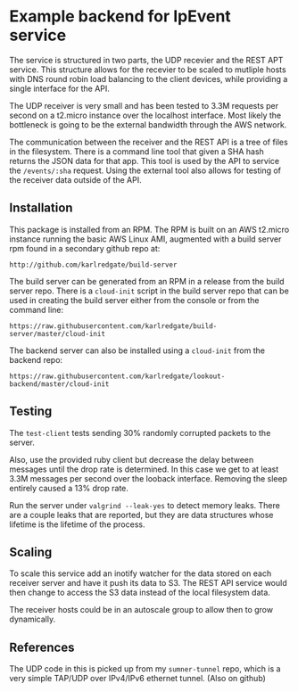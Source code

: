 Example backend for IpEvent service
===================================

The service is structured in two parts, the UDP recevier and the REST
APT service.  This structure allows for the recevier to be scaled to
mutliple hosts with DNS round robin load balancing to the client devices,
while providing a single interface for the API.

The UDP receiver is very small and has been tested to 3.3M requests per
second on a t2.micro instance over the localhost interface.  Most likely
the bottleneck is going to be the external bandwidth through the AWS
network.

The communication between the receiver and the REST API is a tree of
files in the filesystem.  There is a command line tool that given a
SHA hash returns the JSON data for that app.  This tool is used by the
API to service the `/events/:sha` request.  Using the external tool
also allows for testing of the receiver data outside of the API.

## Installation

This package is installed from an RPM.  The RPM is built on an AWS
t2.micro instance running the basic AWS Linux AMI, augmented with
a build server rpm found in a secondary github repo at:

```
http://github.com/karlredgate/build-server
```

The build server can be generated from an RPM in a release from the
build server repo.  There is a `cloud-init` script in the build
server repo that can be used in creating the build server either
from the console or from the command line:

```
https://raw.githubusercontent.com/karlredgate/build-server/master/cloud-init
```

The backend server can also be installed using a `cloud-init` from the
backend repo:

```
https://raw.githubusercontent.com/karlredgate/lookout-backend/master/cloud-init
```

## Testing

The `test-client` tests sending 30% randomly corrupted packets to
the server.

Also, use the provided ruby client but decrease the delay between
messages until the drop rate is determined.  In this case we get
to at least 3.3M messages per second over the looback interface.
Removing the sleep entirely caused a 13% drop rate.

Run the server under `valgrind --leak-yes` to detect memory leaks.
There are a couple leaks that are reported, but they are data
structures whose lifetime is the lifetime of the process.

## Scaling

To scale this service add an inotify watcher for the data stored on each
receiver server and have it push its data to S3.  The REST API service
would then change to access the S3 data instead of the local filesystem
data.

The receiver hosts could be in an autoscale group to allow then to
grow dynamically.

## References

The UDP code in this is picked up from my `sumner-tunnel` repo, which is a
very simple TAP/UDP over IPv4/IPv6 ethernet tunnel.  (Also on github)

<!-- vim: set autoindent expandtab sw=4: -->
